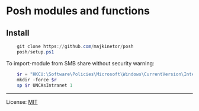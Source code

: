 
Posh modules and functions
==========================

Install
-------

```Powershell
    git clone https://github.com/majkinetor/posh
    posh/setup.ps1
```

To import-module from SMB share without security warning:

```Powershell
    $r = "HKCU:\Software\Policies\Microsoft\Windows\CurrentVersion\Internet Settings\ZoneMap"
    mkdir -force $r
    sp $r UNCAsIntranet 1
```

---

License: [MIT](https://opensource.org/licenses/MIT)
